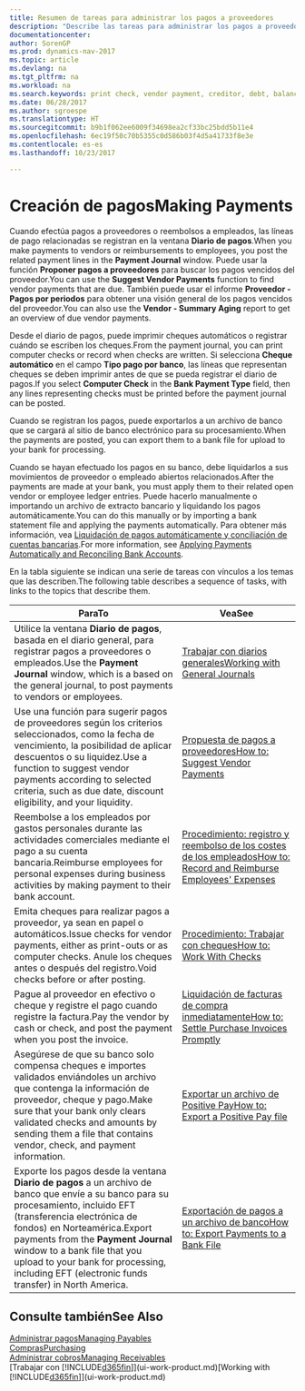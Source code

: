 ```yaml
---
title: Resumen de tareas para administrar los pagos a proveedores
description: "Describe las tareas para administrar los pagos a proveedores o acreedores, incluido el registro de líneas de pago, y obtener un resumen de saldo vencido."
documentationcenter: 
author: SorenGP
ms.prod: dynamics-nav-2017
ms.topic: article
ms.devlang: na
ms.tgt_pltfrm: na
ms.workload: na
ms.search.keywords: print check, vendor payment, creditor, debt, balance due, AP
ms.date: 06/28/2017
ms.author: sgroespe
ms.translationtype: HT
ms.sourcegitcommit: b9b1f062ee6009f34698ea2cf33bc25bdd5b11e4
ms.openlocfilehash: 6ec19f50c70b5355c0d586b03f4d5a41733f8e3e
ms.contentlocale: es-es
ms.lasthandoff: 10/23/2017

---
```

# <a name="making-payments"></a><span data-ttu-id="41b2e-103">Creación de pagos</span><span class="sxs-lookup"><span data-stu-id="41b2e-103">Making Payments</span></span>
<span data-ttu-id="41b2e-104">Cuando efectúa pagos a proveedores o reembolsos a empleados, las líneas de pago relacionadas se registran en la ventana **Diario de pagos**.</span><span class="sxs-lookup"><span data-stu-id="41b2e-104">When you make payments to vendors or reimbursements to employees, you post the related payment lines in the **Payment Journal** window.</span></span> <span data-ttu-id="41b2e-105">Puede usar la función **Proponer pagos a proveedores** para buscar los pagos vencidos del proveedor.</span><span class="sxs-lookup"><span data-stu-id="41b2e-105">You can use the **Suggest Vendor Payments** function to find vendor payments that are due.</span></span> <span data-ttu-id="41b2e-106">También puede usar el informe **Proveedor - Pagos por periodos** para obtener una visión general de los pagos vencidos del proveedor.</span><span class="sxs-lookup"><span data-stu-id="41b2e-106">You can also use the **Vendor - Summary Aging** report to get an overview of due vendor payments.</span></span>

<span data-ttu-id="41b2e-107">Desde el diario de pagos, puede imprimir cheques automáticos o registrar cuándo se escriben los cheques.</span><span class="sxs-lookup"><span data-stu-id="41b2e-107">From the payment journal, you can print computer checks or record when checks are written.</span></span> <span data-ttu-id="41b2e-108">Si selecciona **Cheque automático** en el campo **Tipo pago por banco**, las líneas que representan cheques se deben imprimir antes de que se pueda registrar el diario de pagos.</span><span class="sxs-lookup"><span data-stu-id="41b2e-108">If you select **Computer Check** in the **Bank Payment Type** field, then any lines representing checks must be printed before the payment journal can be posted.</span></span>

<span data-ttu-id="41b2e-109">Cuando se registran los pagos, puede exportarlos a un archivo de banco que se cargará al sitio de banco electrónico para su procesamiento.</span><span class="sxs-lookup"><span data-stu-id="41b2e-109">When the payments are posted, you can export them to a bank file for upload to your bank for processing.</span></span>

<span data-ttu-id="41b2e-110">Cuando se hayan efectuado los pagos en su banco, debe liquidarlos a sus movimientos de proveedor o empleado abiertos relacionados.</span><span class="sxs-lookup"><span data-stu-id="41b2e-110">After the payments are made at your bank, you must apply them to their related open vendor or employee ledger entries.</span></span> <span data-ttu-id="41b2e-111">Puede hacerlo manualmente o importando un archivo de extracto bancario y liquidando los pagos automáticamente.</span><span class="sxs-lookup"><span data-stu-id="41b2e-111">You can do this manually or by importing a bank statement file and applying the payments automatically.</span></span> <span data-ttu-id="41b2e-112">Para obtener más información, vea [Liquidación de pagos automáticamente y conciliación de cuentas bancarias](receivables-apply-payments-auto-reconcile-bank-accounts.md).</span><span class="sxs-lookup"><span data-stu-id="41b2e-112">For more information, see [Applying Payments Automatically and Reconciling Bank Accounts](receivables-apply-payments-auto-reconcile-bank-accounts.md).</span></span>

<span data-ttu-id="41b2e-113">En la tabla siguiente se indican una serie de tareas con vínculos a los temas que las describen.</span><span class="sxs-lookup"><span data-stu-id="41b2e-113">The following table describes a sequence of tasks, with links to the topics that describe them.</span></span>

| <span data-ttu-id="41b2e-114">Para</span><span class="sxs-lookup"><span data-stu-id="41b2e-114">To</span></span> | <span data-ttu-id="41b2e-115">Vea</span><span class="sxs-lookup"><span data-stu-id="41b2e-115">See</span></span> |
| --- | --- |
|<span data-ttu-id="41b2e-116">Utilice la ventana **Diario de pagos**, basada en el diario general, para registrar pagos a proveedores o empleados.</span><span class="sxs-lookup"><span data-stu-id="41b2e-116">Use the **Payment Journal** window, which is a based on the general journal, to post payments to vendors or employees.</span></span>|[<span data-ttu-id="41b2e-117">Trabajar con diarios generales</span><span class="sxs-lookup"><span data-stu-id="41b2e-117">Working with General Journals</span></span>](ui-work-general-journals.md)|
| <span data-ttu-id="41b2e-118">Use una función para sugerir pagos de proveedores según los criterios seleccionados, como la fecha de vencimiento, la posibilidad de aplicar descuentos o su liquidez.</span><span class="sxs-lookup"><span data-stu-id="41b2e-118">Use a function to suggest vendor payments according to selected criteria, such as due date, discount eligibility, and your liquidity.</span></span> |[<span data-ttu-id="41b2e-119">Propuesta de pagos a proveedores</span><span class="sxs-lookup"><span data-stu-id="41b2e-119">How to: Suggest Vendor Payments</span></span>](payables-how-suggest-vendor-payments.md) |
|<span data-ttu-id="41b2e-120">Reembolse a los empleados por gastos personales durante las actividades comerciales mediante el pago a su cuenta bancaria.</span><span class="sxs-lookup"><span data-stu-id="41b2e-120">Reimburse employees for personal expenses during business activities by making payment to their bank account.</span></span>|[<span data-ttu-id="41b2e-121">Procedimiento: registro y reembolso de los costes de los empleados</span><span class="sxs-lookup"><span data-stu-id="41b2e-121">How to: Record and Reimburse Employees' Expenses</span></span>](finance-how-record-reimburse-employee-expenses.md)|
| <span data-ttu-id="41b2e-122">Emita cheques para realizar pagos a proveedor, ya sean en papel o automáticos.</span><span class="sxs-lookup"><span data-stu-id="41b2e-122">Issue checks for vendor payments, either as print-outs or as computer checks.</span></span> <span data-ttu-id="41b2e-123">Anule los cheques antes o después del registro.</span><span class="sxs-lookup"><span data-stu-id="41b2e-123">Void checks before or after posting.</span></span> |[<span data-ttu-id="41b2e-124">Procedimiento: Trabajar con cheques</span><span class="sxs-lookup"><span data-stu-id="41b2e-124">How to: Work With Checks</span></span>](payables-how-work-checks.md) |
| <span data-ttu-id="41b2e-125">Pague al proveedor en efectivo o cheque y registre el pago cuando registre la factura.</span><span class="sxs-lookup"><span data-stu-id="41b2e-125">Pay the vendor by cash or check, and post the payment when you post the invoice.</span></span> |[<span data-ttu-id="41b2e-126">Liquidación de facturas de compra inmediatamente</span><span class="sxs-lookup"><span data-stu-id="41b2e-126">How to: Settle Purchase Invoices Promptly</span></span>](finance-how-to-settle-purchase-invoices-promptly.md) |
| <span data-ttu-id="41b2e-127">Asegúrese de que su banco solo compensa cheques e importes validados enviándoles un archivo que contenga la información de proveedor, cheque y pago.</span><span class="sxs-lookup"><span data-stu-id="41b2e-127">Make sure that your bank only clears validated checks and amounts by sending them a file that contains vendor, check, and payment information.</span></span> |[<span data-ttu-id="41b2e-128">Exportar un archivo de Positive Pay</span><span class="sxs-lookup"><span data-stu-id="41b2e-128">How to: Export a Positive Pay file</span></span>](finance-how-positive-pay.md) |
|<span data-ttu-id="41b2e-129">Exporte los pagos desde la ventana **Diario de pagos** a un archivo de banco que envíe a su banco para su procesamiento, incluido EFT (transferencia electrónica de fondos) en Norteamérica.</span><span class="sxs-lookup"><span data-stu-id="41b2e-129">Export payments from the **Payment Journal** window to a bank file that you upload to your bank for processing, including EFT (electronic funds transfer) in North America.</span></span> |[<span data-ttu-id="41b2e-130">Exportación de pagos a un archivo de banco</span><span class="sxs-lookup"><span data-stu-id="41b2e-130">How to: Export Payments to a Bank File</span></span>](payables-how-export-payments-bank-file.md)|  

## <a name="see-also"></a><span data-ttu-id="41b2e-131">Consulte también</span><span class="sxs-lookup"><span data-stu-id="41b2e-131">See Also</span></span>
[<span data-ttu-id="41b2e-132">Administrar pagos</span><span class="sxs-lookup"><span data-stu-id="41b2e-132">Managing Payables</span></span>](payables-manage-payables.md)  
[<span data-ttu-id="41b2e-133">Compras</span><span class="sxs-lookup"><span data-stu-id="41b2e-133">Purchasing</span></span>](purchasing-manage-purchasing.md)  
[<span data-ttu-id="41b2e-134">Administrar cobros</span><span class="sxs-lookup"><span data-stu-id="41b2e-134">Managing Receivables</span></span>](receivables-manage-receivables.md)  
<span data-ttu-id="41b2e-135">[Trabajar con [!INCLUDE[d365fin](includes/d365fin_md.md)]](ui-work-product.md)</span><span class="sxs-lookup"><span data-stu-id="41b2e-135">[Working with [!INCLUDE[d365fin](includes/d365fin_md.md)]](ui-work-product.md)</span></span>  

